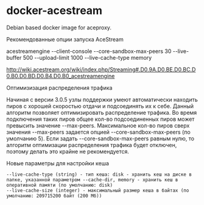 docker-acestream
=========================

Debian based docker image for aceproxy.


Рекомендованные опции запуска AceStream

acestreamengine --client-console --core-sandbox-max-peers 30 --live-buffer 500 --upload-limit 1000 --live-cache-type memory

http://wiki.acestream.org/wiki/index.php/Streaming#.D0.9A.D0.BE.D0.BC.D0.B0.D0.BD.D0.B4.D0.B0_acestreamengine

Оптимизизация распределения трафика

Начиная с версии 3.0.5 узлы поддержки умеют автоматически находить пиров с хорошей скоростью отдачи и подсоединять их к себе. Данный алгоритм позволяет оптимизировать распределение трафика. Во время подключения таких пиров общее кол-во подсоединенных пиров может превысить значение --max-peers. Максимальное кол-во пиров сверх значения --max-peers задается опцией --core-sandbox-max-peers (по умолчанию 5). Если задать --core-sandbox-max-peers равным нулю, то алгоритм оптимизации распределения трафика будет отключен, поэтому делать это крайне не рекомендуется. 

Новые параметры для настройки кеша

    --live-cache-type (string) - тип кеша: disk - хранить кеш на диске в папке, указанной параметром --cache-dir, memory - хранить кеш в оперативной памяти (по умолчанию: disk)
    --live-cache-size (integer) - максимальный размер кеша в байтах (по умолчанию: 209715200 байт (200 Мб)) 


